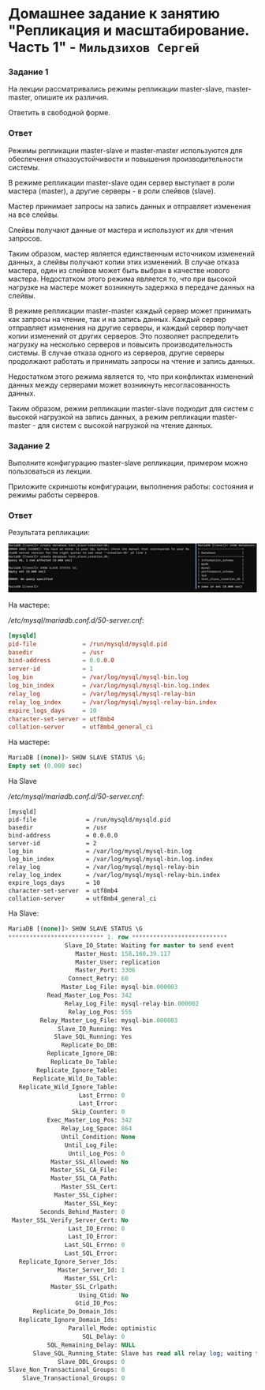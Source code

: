 # Домашнее задание к занятию "Репликация и масштабирование. Часть 1" - `Мильдзихов Сергей`


### Задание 1

На лекции рассматривались режимы репликации master-slave, master-master, опишите их различия.

Ответить в свободной форме.

### Ответ

Режимы репликации master-slave и master-master используются для обеспечения отказоустойчивости и повышения производительности системы. 

В режиме репликации master-slave один сервер выступает в роли мастера (master), а другие серверы - в роли слейвов (slave). 

Мастер принимает запросы на запись данных и отправляет изменения на все слейвы. 

Слейвы получают данные от мастера и используют их для чтения запросов. 

Таким образом, мастер является единственным источником изменений данных, а слейвы получают копии этих изменений. В случае отказа мастера, один из слейвов может быть выбран в качестве нового мастера. Недостатком этого режима является то, что при высокой нагрузке на мастере может возникнуть задержка в передаче данных на слейвы.

В режиме репликации master-master каждый сервер может принимать как запросы на чтение, так и на запись данных. Каждый сервер отправляет изменения на другие серверы, и каждый сервер получает копии изменений от других серверов. Это позволяет распределить нагрузку на несколько серверов и повысить производительность системы. В случае отказа одного из серверов, другие серверы продолжают работать и принимать запросы на чтение и запись данных. 

Недостатком этого режима является то, что при конфликтах изменений данных между серверами может возникнуть несогласованность данных.

Таким образом, режим репликации master-slave подходит для систем с высокой нагрузкой на запись данных, а режим репликации master-master - для систем с высокой нагрузкой на чтение данных.


### Задание 2

Выполните конфигурацию master-slave репликации, примером можно пользоваться из лекции.

Приложите скриншоты конфигурации, выполнения работы: состояния и режимы работы серверов.

### Ответ

Результата репликации:

![image](7777.png)

На мастере:

*/etc/mysql/mariadb.conf.d/50-server.cnf*:
```conf
[mysqld]
pid-file             = /run/mysqld/mysqld.pid
basedir              = /usr
bind-address         = 0.0.0.0
server-id            = 1
log_bin              = /var/log/mysql/mysql-bin.log
log_bin_index        = /var/log/mysql/mysql-bin.log.index
relay_log            = /var/log/mysql/mysql-relay-bin
relay_log_index      = /var/log/mysql/mysql-relay-bin.index
expire_logs_days     = 10
character-set-server = utf8mb4
collation-server     = utf8mb4_general_ci
```

На мастере:
```sql
MariaDB [(none)]> SHOW SLAVE STATUS \G;
Empty set (0.000 sec)
```

На Slave

*/etc/mysql/mariadb.conf.d/50-server.cnf*:
```
[mysqld]
pid-file              = /run/mysqld/mysqld.pid
basedir               = /usr
bind-address          = 0.0.0.0
server-id             = 2
log_bin               = /var/log/mysql/mysql-bin.log
log_bin_index         = /var/log/mysql/mysql-bin.log.index
relay_log             = /var/log/mysql/mysql-relay-bin
relay_log_index       = /var/log/mysql/mysql-relay-bin.index
expire_logs_days      = 10
character-set-server  = utf8mb4
collation-server      = utf8mb4_general_ci
```

На Slave:
```sql
MariaDB [(none)]> SHOW SLAVE STATUS \G
*************************** 1. row ***************************
                Slave_IO_State: Waiting for master to send event
                   Master_Host: 158.160.39.117
                   Master_User: replication
                   Master_Port: 3306
                 Connect_Retry: 60
               Master_Log_File: mysql-bin.000003
           Read_Master_Log_Pos: 342
                Relay_Log_File: mysql-relay-bin.000002
                 Relay_Log_Pos: 555
         Relay_Master_Log_File: mysql-bin.000003
              Slave_IO_Running: Yes
             Slave_SQL_Running: Yes
               Replicate_Do_DB:
           Replicate_Ignore_DB:
            Replicate_Do_Table:
        Replicate_Ignore_Table:
       Replicate_Wild_Do_Table:
   Replicate_Wild_Ignore_Table:
                    Last_Errno: 0
                    Last_Error:
                  Skip_Counter: 0
           Exec_Master_Log_Pos: 342
               Relay_Log_Space: 864
               Until_Condition: None
                Until_Log_File:
                 Until_Log_Pos: 0
            Master_SSL_Allowed: No
            Master_SSL_CA_File:
            Master_SSL_CA_Path:
               Master_SSL_Cert:
             Master_SSL_Cipher:
                Master_SSL_Key:
         Seconds_Behind_Master: 0
 Master_SSL_Verify_Server_Cert: No
                 Last_IO_Errno: 0
                 Last_IO_Error:
                Last_SQL_Errno: 0
                Last_SQL_Error:
   Replicate_Ignore_Server_Ids:
              Master_Server_Id: 1
                Master_SSL_Crl:
            Master_SSL_Crlpath:
                    Using_Gtid: No
                   Gtid_IO_Pos:
       Replicate_Do_Domain_Ids:
   Replicate_Ignore_Domain_Ids:
                 Parallel_Mode: optimistic
                     SQL_Delay: 0
           SQL_Remaining_Delay: NULL
       Slave_SQL_Running_State: Slave has read all relay log; waiting for more updates
              Slave_DDL_Groups: 0
Slave_Non_Transactional_Groups: 0
    Slave_Transactional_Groups: 0
